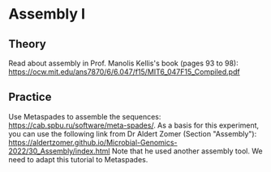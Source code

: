 # Assembly I

## Theory

Read about assembly in Prof. Manolis Kellis's book (pages 93 to 98): https://ocw.mit.edu/ans7870/6/6.047/f15/MIT6_047F15_Compiled.pdf 

## Practice

Use Metaspades to assemble the sequences: https://cab.spbu.ru/software/meta-spades/. As a basis for this experiment, you can use the following link from Dr Aldert Zomer (Section "Assembly"):  https://aldertzomer.github.io/Microbial-Genomics-2022/30_Assembly/index.html Note that he used another assembly tool. We need to adapt this tutorial to Metaspades.
